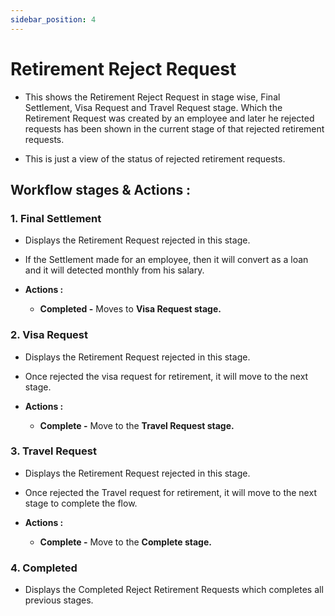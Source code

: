 ```yaml
---
sidebar_position: 4
---
```


# Retirement Reject Request

  - This shows the Retirement Reject Request in stage wise, Final Settlement, Visa Request and Travel Request stage. Which the Retirement Request was created by an employee and later he rejected requests has been shown in the current stage of that rejected retirement requests.

  - This is just a view of the status of rejected retirement requests.

## Workflow stages & Actions :

### 1. Final Settlement

  - Displays the Retirement Request rejected in this stage.

  - If the Settlement made for an employee, then it will convert as a loan and it will detected monthly from his salary.

  - **Actions :**
    - **Completed -** Moves to **Visa Request stage.**

### 2. Visa Request

  - Displays the Retirement Request rejected in this stage.

  - Once rejected the visa request for retirement, it will move to the next stage.

  - **Actions :**
    - **Complete -** Move to the **Travel Request stage.**

### 3. Travel Request

  - Displays the Retirement Request rejected in this stage.

  - Once rejected the Travel request for retirement, it will move to the next stage to complete the flow.

  - **Actions :**
    - **Complete -** Move to the **Complete stage.**

### 4. Completed

  - Displays the Completed Reject Retirement Requests which completes all previous stages.